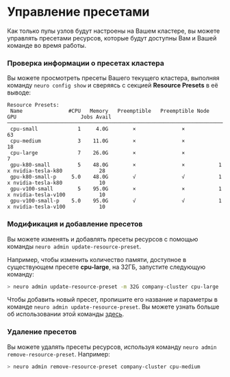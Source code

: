 # Управление пресетами

Как только пулы узлов будут настроены на Вашем кластере, вы можете управлять пресетами ресурсов, которые будут доступны Вам и Вашей команде во время работы. 

### Проверка информации о пресетах кластера

Вы можете просмотреть пресеты Вашего текущего кластера, выполняя команду `neuro config show` и сверяясь с секцией **Resource Presets** в её выводе:

```text
Resource Presets:
 Name               #CPU   Memory   Preemptible   Preemptible Node   GPU                     Jobs Avail
────────────────────────────────────────────────────────────────────────────────────────────────────────
 cpu-small             1     4.0G        ×               ×                                           63
 cpu-medium            3    11.0G        ×               ×                                           18
 cpu-large             7    26.0G        ×               ×                                            7
 gpu-k80-small         5    48.0G        ×               ×           1 x nvidia-tesla-k80            28
 gpu-k80-small-p     5.0    48.0G        √               √           1 x nvidia-tesla-k80            10
 gpu-v100-small        5    95.0G        ×               ×           1 x nvidia-tesla-v100           10
 gpu-v100-small-p    5.0    95.0G        √               √           1 x nvidia-tesla-v100           10
```

### Модификация и добавление пресетов

Вы можете изменять и добавлять пресеты ресурсов с помощью команды `neuro admin update-resource-preset`. 

Например, чтобы изменить количество памяти, доступное в существующем пресете **cpu-large**, на 32ГБ, запустите следующую команду:

```bash
> neuro admin update-resource-preset -m 32G company-cluster cpu-large
```

Чтобы добавить новый пресет, пропишите его название и параметры в команде `neuro admin update-resource-preset`. Вы можете узнать больше об использовании этой команды [здесь](https://neu-ro.gitbook.io/neu-ro-cli-reference/commands/admin).

### Удаление пресетов

Вы можете удалять пресеты ресурсов, используя команду `neuro admin remove-resource-preset`. Например:

```bash
> neuro admin remove-resource-preset company-cluster cpu-medium
```

